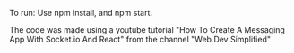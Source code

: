 To run: Use npm install, and npm start.

The code was made using a youtube tutorial "How To Create A Messaging App With Socket.io And React" from the channel "Web Dev Simplified"
